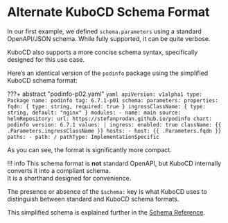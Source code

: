 # Alternate KuboCD Schema Format

In our first example, we defined `schema.parameters` using a standard OpenAPI/JSON schema. While fully supported, it can be quite verbose.

KuboCD also supports a more concise schema syntax, specifically designed for this use case.

Here’s an identical version of the `podinfo` package using the simplified KuboCD schema format:

???+ abstract "podinfo-p02.yaml"
    ```yaml
    apiVersion: v1alpha1
    type: Package
    name: podinfo
    tag: 6.7.1-p01
    schema:
      parameters:
        properties:
          fqdn: { type: string, required: true }
          ingressClassName: { type: string, default: "nginx" }
    modules:
      - name: main
        source:
          helmRepository:
            url: https://stefanprodan.github.io/podinfo
            chart: podinfo
            version: 6.7.1
        values: |
          ingress:
            enabled: true
            className: {{ .Parameters.ingressClassName }}
            hosts:
              - host: {{ .Parameters.fqdn }}
                paths:
                  - path: /
                    pathType: ImplementationSpecific
    ```

As you can see, the format is significantly more compact.

!!! info
    This schema format is **not** standard OpenAPI, but KuboCD internally converts it into a compliant schema.  
    It is a shorthand designed for convenience.

The presence or absence of the `$schema:` key is what KuboCD uses to distinguish between standard and KuboCD schema formats.

This simplified schema is explained further in the [Schema Reference](schemas.md).
